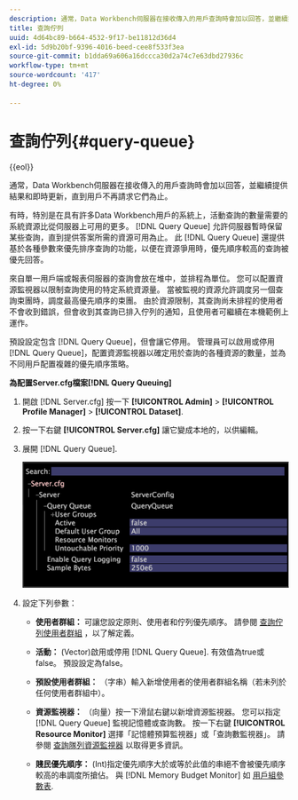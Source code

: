```yaml
---
description: 通常，Data Workbench伺服器在接收傳入的用戶查詢時會加以回答，並繼續提供結果和即時更新，直到用戶不再請求它們為止。
title: 查詢佇列
uuid: 4d64bc89-b664-4532-9f17-be11812d36d4
exl-id: 5d9b20bf-9396-4016-beed-cee8f533f3ea
source-git-commit: b1dda69a606a16dccca30d2a74c7e63dbd27936c
workflow-type: tm+mt
source-wordcount: '417'
ht-degree: 0%

---
```


# 查詢佇列{#query-queue}

{{eol}}

通常，Data Workbench伺服器在接收傳入的用戶查詢時會加以回答，並繼續提供結果和即時更新，直到用戶不再請求它們為止。

有時，特別是在具有許多Data Workbench用戶的系統上，活動查詢的數量需要的系統資源比從伺服器上可用的更多。 [!DNL Query Queue] 允許伺服器暫時保留某些查詢，直到提供答案所需的資源可用為止。 此 [!DNL Query Queue] 還提供基於各種參數來優先排序查詢的功能，以便在資源爭用時，優先順序較高的查詢被優先回答。

來自單一用戶端或報表伺服器的查詢會放在堆中，並排程為單位。 您可以配置資源監視器以限制查詢使用的特定系統資源量。 當被監視的資源允許調度另一個查詢束團時，調度最高優先順序的束團。 由於資源限制，其查詢尚未排程的使用者不會收到錯誤，但會收到其查詢已排入佇列的通知，且使用者可繼續在本機範例上運作。

預設設定包含 [!DNL Query Queue]，但會讓它停用。 管理員可以啟用或停用 [!DNL Query Queue]，配置資源監視器以確定用於查詢的各種資源的數量，並為不同用戶配置複雜的優先順序策略。

**為配置Server.cfg檔案[!DNL Query Queuing]**

1. 開啟 [!DNL Server.cfg] 按一下 **[!UICONTROL Admin]** > **[!UICONTROL Profile Manager]** > **[!UICONTROL Dataset]**.
1. 按一下右鍵 **[!UICONTROL Server.cfg]** 讓它變成本地的，以供編輯。
1. 展開 [!DNL Query Queue].

   ![](assets/queryqueue1.png)

1. 設定下列參數：

   * **使用者群組：** 可讓您設定原則、使用者和佇列優先順序。 請參閱 [查詢佇列使用者群組](../../../../home/c-get-started/c-admin-intrf/c-query-que/c-query-que-user-grps.md#concept-5555f51402ed49419c067d61738474c1) ，以了解定義。

   * **活動：** (Vector)啟用或停用 [!DNL Query Queue]. 有效值為true或false。 預設設定為false。

   * **預設使用者群組：** （字串）輸入新增使用者的使用者群組名稱（若未列於任何使用者群組中）。
   * **資源監視器：** （向量）按一下滑鼠右鍵以新增資源監視器。 您可以指定 [!DNL Query Queue] 監視記憶體或查詢數。 按一下右鍵 **[!UICONTROL Resource Monitor]** 選擇「記憶體預算監視器」或「查詢數監視器」。 請參閱 [查詢隊列資源監視器](../../../../home/c-get-started/c-admin-intrf/c-query-que/c-query-que-res-mon.md#concept-0840967b228c4d5ba3b59b4b2759f325) 以取得更多資訊。

   * **賤民優先順序：** (Int)指定優先順序大於或等於此值的串絕不會被優先順序較高的串調度所搶佔。 與 [!DNL Memory Budget Monitor] 如 [用戶組參數表](../../../../home/c-get-started/c-admin-intrf/c-query-que/c-query-que-user-grps.md#concept-5555f51402ed49419c067d61738474c1).
